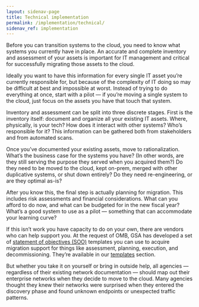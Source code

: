 ```yaml
---
layout: sidenav-page
title: Technical implementation
permalink: /implementation/technical/
sidenav_ref: implementation
---
```


Before you can transition systems to the cloud, you need to know what systems you currently have in place. An accurate and complete inventory and assessment of your assets is important for IT management and critical for successfully migrating those assets to the cloud. 

Ideally you want to have this information for every single IT asset you’re currently responsible for, but because of the complexity of IT doing so may be difficult at best and impossible at worst. Instead of trying to do everything at once, start with a pilot — if you’re moving a single system to the cloud, just focus on the assets you have that touch that system.

Inventory and assessment can be split into three discrete stages. First is the inventory itself: document and organize all your existing IT assets. Where, physically, is your tech? How does it interact with other systems? Who’s responsible for it? This information can be gathered both from stakeholders and from automated scans.

Once you’ve documented your existing assets, move to rationalization. What’s the business case for the systems you have? (In other words, are they still serving the purpose they served when you acquired them?) Do they need to be moved to the cloud, kept on-prem, merged with other duplicative systems, or shut down entirely? Do they need re-engineering, or are they optimal as-is?

After you know this, the final step is actually planning for migration. This includes risk assessments and financial considerations. What can you afford to do now, and what can be budgeted for in the new fiscal year? What’s a good system to use as a pilot — something that can accommodate your learning curve?

If this isn’t work you have capacity to do on your own, there are vendors who can help support you. At the request of OMB, GSA has developed a set of [statement of objectives (SOO)](/acquisition/templates/statement-of-objectives/) templates you can use to acquire migration support for things like assessment, planning, execution, and decommissioning. They’re available in our [templates](/acquisition/templates/) section.

But whether you take it on yourself or bring in outside help, all agencies — regardless of their existing network documentation — should map out their enterprise networks when they decide to move to the cloud. Many agencies thought they knew their networks were surprised when they entered the discovery phase and found unknown endpoints or unexpected traffic patterns. 

